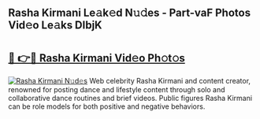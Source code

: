 ## Rasha Kirmani Le𝚊k𝚎d N𝚞𝚍es - Part-vaF Photos Vid𝚎o Le𝚊ks DIbjK

# <h2><a href="http://fbf0dn.evod.top/?m=Rasha+Kirmani">🔗 👉🔴 Rasha Kirmani Vid𝚎o Ph𝚘t𝚘s</a></h2>

[![Rasha Kirmani N𝚞d𝚎s](https://i.imgur.com/8V9OHl7.gif)](http://fbf0dn.evod.top/?m=Rasha+Kirmani)
Web celebrity Rasha Kirmani and content creator, renowned for posting dance and lifestyle content through solo and collaborative dance routines and brief videos. Public figures Rasha Kirmani can be role models for both positive and negative behaviors. 
